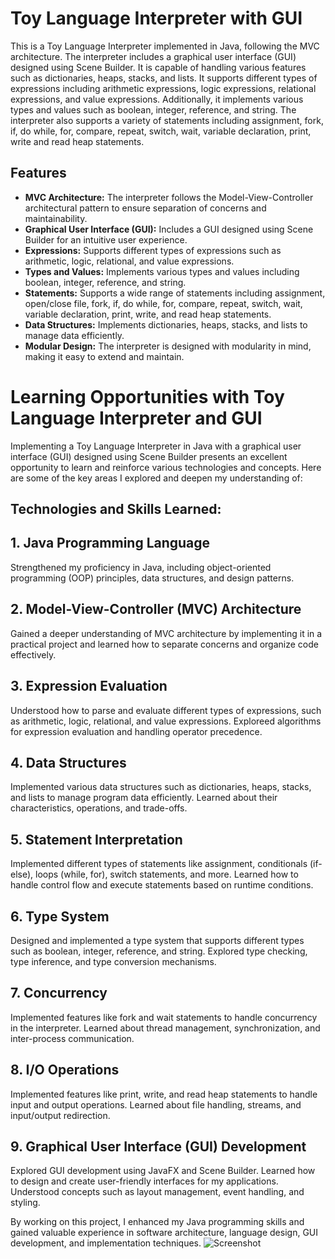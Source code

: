 # Toy Language Interpreter with GUI

This is a Toy Language Interpreter implemented in Java, following the MVC architecture. The interpreter includes a graphical user interface (GUI) designed using Scene Builder. It is capable of handling various features such as dictionaries, heaps, stacks, and lists. It supports different types of expressions including arithmetic expressions, logic expressions, relational expressions, and value expressions. Additionally, it implements various types and values such as boolean, integer, reference, and string. The interpreter also supports a variety of statements including assignment, fork, if, do while, for, compare, repeat, switch, wait, variable declaration, print, write and read heap statements.

## Features

- **MVC Architecture:** The interpreter follows the Model-View-Controller architectural pattern to ensure separation of concerns and maintainability.
- **Graphical User Interface (GUI):** Includes a GUI designed using Scene Builder for an intuitive user experience.
- **Expressions:** Supports different types of expressions such as arithmetic, logic, relational, and value expressions.
- **Types and Values:** Implements various types and values including boolean, integer, reference, and string.
- **Statements:** Supports a wide range of statements including assignment, open/close file, fork, if, do while, for, compare, repeat, switch, wait, variable declaration, print, write, and read heap statements.
- **Data Structures:** Implements dictionaries, heaps, stacks, and lists to manage data efficiently.
- **Modular Design:** The interpreter is designed with modularity in mind, making it easy to extend and maintain.

# Learning Opportunities with Toy Language Interpreter and GUI

Implementing a Toy Language Interpreter in Java with a graphical user interface (GUI) designed using Scene Builder presents an excellent opportunity to learn and reinforce various technologies and concepts. Here are some of the key areas I explored and deepen my understanding of:

## Technologies and Skills Learned:
## 1. Java Programming Language
Strengthened my proficiency in Java, including object-oriented programming (OOP) principles, data structures, and design patterns.

## 2. Model-View-Controller (MVC) Architecture
Gained a deeper understanding of MVC architecture by implementing it in a practical project and learned how to separate concerns and organize code effectively.

## 3. Expression Evaluation
Understood how to parse and evaluate different types of expressions, such as arithmetic, logic, relational, and value expressions. Exploreed algorithms for expression evaluation and handling operator precedence.

## 4. Data Structures
Implemented various data structures such as dictionaries, heaps, stacks, and lists to manage program data efficiently. Learned about their characteristics, operations, and trade-offs.

## 5. Statement Interpretation
Implemented different types of statements like assignment, conditionals (if-else), loops (while, for), switch statements, and more. Learned how to handle control flow and execute statements based on runtime conditions.

## 6. Type System
Designed and implemented a type system that supports different types such as boolean, integer, reference, and string. Explored type checking, type inference, and type conversion mechanisms.

## 7. Concurrency
Implemented features like fork and wait statements to handle concurrency in the interpreter. Learned about thread management, synchronization, and inter-process communication.

## 8. I/O Operations
Implemented features like print, write, and read heap statements to handle input and output operations. Learned about file handling, streams, and input/output redirection.

## 9. Graphical User Interface (GUI) Development
Explored GUI development using JavaFX and Scene Builder. Learned how to design and create user-friendly interfaces for my applications. Understood concepts such as layout management, event handling, and styling.

By working on this project, I enhanced my Java programming skills and  gained valuable experience in software architecture, language design, GUI development, and implementation techniques.
![Screenshot](file:///C:/Users/bianc/OneDrive/Pictures/Screenshots/Screenshot%202024-02-11%20165053.png)


